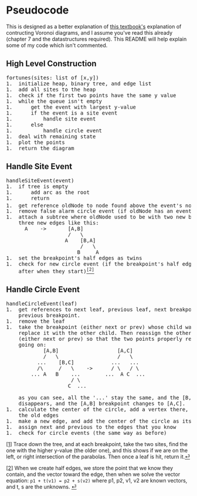 # Pseudocode #
This is designed as a better explanation of [this textbook's](https://people.inf.elte.hu/fekete/algoritmusok_msc/terinfo_geom/konyvek/Computational%20Geometry%20-%20Algorithms%20and%20Applications,%203rd%20Ed.pdf) explanation of contructing Voronoi diagrams, and I assume you've read this already (chapter 7 and the datastructures required). This README will help explain some of my code which isn't commented.

## High Level Construction ##
<pre>
fortunes(sites: list of [x,y])
1.  initialize heap, binary tree, and edge list
1.  add all sites to the heap
1.  check if the first two points have the same y value
1.  while the queue isn't empty
1.      get the event with largest y-value
1.      if the event is a site event
1.          handle site event
1.      else
1.          handle circle event
1.  deal with remaining state
1.  plot the points
1.  return the diagram
</pre>

## Handle Site Event ##
<pre>
handleSiteEvent(event)
1.  if tree is empty
1.      add arc as the root
1.      return
1.  get reference oldNode to node found above the event's node<a href="#findarc" id="fa"><sup>[1]</sup></a>
1.  remove false alarm circle event (if oldNode has an event)
1.  attach a subtree where oldNode used to be with two new breakpoints and
    three new edges like this:
      A    ->       [A,B]
                    /   \
                   A    [B,A]
                        /   \
                       B     A
1.  set the breakpoint's half edges as twins
1.  check for new circle event (if the breakpoint's half edges intersect
    after when they start)<a href="#checkcircle" id="cc"><sup>[2]</sup></a>
</pre>

## Handle Circle Event ##
<pre>
handleCircleEvent(leaf)
1.  get references to next leaf, previous leaf, next breakpoint, and
    previous breakpoint.
1.  remove the leaf
1.  take the breakpoint (either next or prev) whose child was the leaf, and
    replace it with the other child. Then reassign the other breakpoint
    (either next or prev) so that the two points properly reflect what is
    going on:
            [A,B]                   [A,C]
            /   \                   /   \
          ...    [B,C]            ...   ...
          /\     /   \    ->      / \   / \
        ... A   B    ...        ...  A C  ...
                     / \
                    C  ...

    as you can see, all the '...' stay the same, and the [B,C] breakpoint
    disappears, and the [A,B] breakpoint changes to [A,C].
1.  calculate the center of the circle, add a vertex there, add origins to
    the old edges
1.  make a new edge, and add the center of the circle as its origin
1.  assign next and previous to the edges that you know
1.  check for circle events (the same way as before)
</pre>

<a id="findarc" href="#fa">[1]</a> Trace down the tree, and at each breakpoint, take the two sites, find the one with the higher y-value (the older one), and this shows if we are on the left, or right intersection of the parabolas. Then once a leaf is hit, return it.[⏎](#fa)


<a id="checkcircle" href="#cc">[2]</a> When we create half edges, we store
the point that we know they contain, and the vector toward the edge, then
when we solve the vector equation:
```p1 + t(v1) = p2 + s(v2)```
where p1, p2, v1, v2 are known vectors, and t, s are the unknowns. [⏎](#cc)
